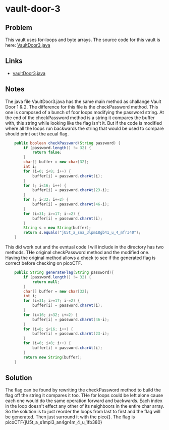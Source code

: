 # vault-door-3

## Problem

This vault uses for-loops and byte arrays. The source code for this vault is here: [VaultDoor3.java](https://jupiter.challenges.picoctf.org/static/a648ca6dd275b9454c5d0de6d0f6efd3/VaultDoor3.java)

## Links

* [vaultDoor3.java](https://jupiter.challenges.picoctf.org/static/a648ca6dd275b9454c5d0de6d0f6efd3/VaultDoor3.java)

## Notes

The java file VaultDoor3.java has the same main method as challange Vault Door 1 & 2.  The difference for this file is the checkPassword method.  This one is composed of a bunch of foor loops modifying the password string.  At the end of the checkPassword method is a string it compares the buffer with, this string while looking like the flag isn't it.  But if the code is modified where all the loops run backwards the string that would be used to compare should print out the acual flag.

```java
    public boolean checkPassword(String password) {
        if (password.length() != 32) {
            return false;
        }
        char[] buffer = new char[32];
        int i;
        for (i=0; i<8; i++) {
            buffer[i] = password.charAt(i);
        }
        for (; i<16; i++) {
            buffer[i] = password.charAt(23-i);
        }
        for (; i<32; i+=2) {
            buffer[i] = password.charAt(46-i);
        }
        for (i=31; i>=17; i-=2) {
            buffer[i] = password.charAt(i);
        }
        String s = new String(buffer);
        return s.equals("jU5t_a_sna_3lpm18gb41_u_4_mfr340");
    }
```

This did work out and the evntual code I will include in the directory has two methods.  THe original checkPassword method and the modified one.  Having the original method allows a check to see if the generated flag is correct before checking on picoCTF.

```java
    public String generateFlag(String password){
        if (password.length() != 32) {
            return null;
        }
        char[] buffer = new char[32];
        int i;
        for (i=31; i>=17; i-=2) {
            buffer[i] = password.charAt(i);
        }
        for (i=16; i<32; i+=2) {
            buffer[i] = password.charAt(46-i);
        }
        for (i=8; i<16; i++) {
            buffer[i] = password.charAt(23-i);
        }
        for (i=0; i<8; i++) {
            buffer[i] = password.charAt(i);
        }
        return new String(buffer);
    }
```

## Solution

The flag can be found by rewriting the checkPassword method to build the flag off the string it compares it too.  THe for loops could be left alone cause each one would do the same operation forward and backwards.  Each index in the loop doesn't effect any other of its neighboors in the entire char array.  So the solution is to just reorder the loops from last to first and the flag will be generated.  Then just surround it with the pico{}.  The flag is picoCTF{jU5t_a_s1mpl3_an4gr4m_4_u_1fb380}
 
